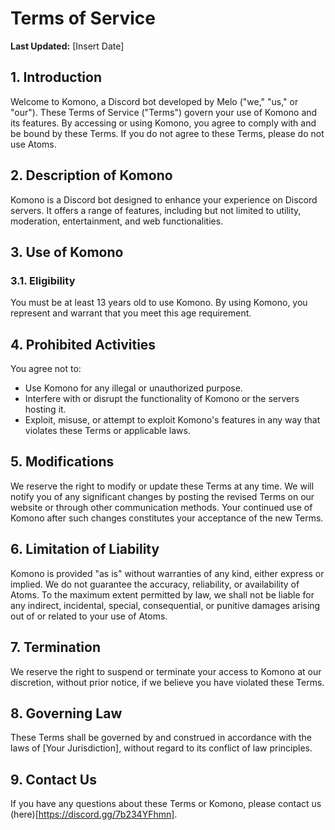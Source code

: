 # Terms of Service

**Last Updated:** [Insert Date]

## 1. Introduction

Welcome to Komono, a Discord bot developed by Melo ("we," "us," or "our"). These Terms of Service ("Terms") govern your use of Komono and its features. By accessing or using Komono, you agree to comply with and be bound by these Terms. If you do not agree to these Terms, please do not use Atoms.

## 2. Description of Komono

Komono is a Discord bot designed to enhance your experience on Discord servers. It offers a range of features, including but not limited to utility, moderation, entertainment, and web functionalities.

## 3. Use of Komono

### 3.1. Eligibility

You must be at least 13 years old to use Komono. By using Komono, you represent and warrant that you meet this age requirement.

## 4. Prohibited Activities

You agree not to:

- Use Komono for any illegal or unauthorized purpose.
- Interfere with or disrupt the functionality of Komono or the servers hosting it.
- Exploit, misuse, or attempt to exploit Komono's features in any way that violates these Terms or applicable laws.

## 5. Modifications

We reserve the right to modify or update these Terms at any time. We will notify you of any significant changes by posting the revised Terms on our website or through other communication methods. Your continued use of Komono after such changes constitutes your acceptance of the new Terms.

## 6. Limitation of Liability

Komono is provided "as is" without warranties of any kind, either express or implied. We do not guarantee the accuracy, reliability, or availability of Atoms. To the maximum extent permitted by law, we shall not be liable for any indirect, incidental, special, consequential, or punitive damages arising out of or related to your use of Atoms.

## 7. Termination

We reserve the right to suspend or terminate your access to Komono at our discretion, without prior notice, if we believe you have violated these Terms.

## 8. Governing Law

These Terms shall be governed by and construed in accordance with the laws of [Your Jurisdiction], without regard to its conflict of law principles.

## 9. Contact Us

If you have any questions about these Terms or Komono, please contact us (here)[https://discord.gg/7b234YFhmn].
